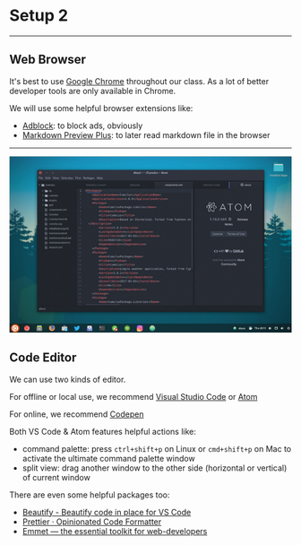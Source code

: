 # Setup 2

---

## Web Browser

It's best to use [Google Chrome](https://google.com/chrome) throughout our class. As a lot of better developer tools are only available in Chrome.

We will use some helpful browser extensions like:

* [Adblock](https://chrome.google.com/webstore/detail/adblock/gighmmpiobklfepjocnamgkkbiglidom): to block ads, obviously
* [Markdown Preview Plus](https://chrome.google.com/webstore/detail/markdown-preview-plus/febilkbfcbhebfnokafefeacimjdckgl): to later read markdown file in the browser

---

![](./assets/atom.jpg)

## Code Editor

We can use two kinds of editor.

For offline or local use, we recommend [Visual Studio Code](https://code.visualstudio.com) or [Atom](https://atom.io)

For online, we recommend [Codepen](https://codepen.io)

Both VS Code & Atom features helpful actions like:

* command palette: press `ctrl+shift+p` on Linux or `cmd+shift+p` on Mac to activate the ultimate command palette window
* split view: drag another window to the other side (horizontal or vertical) of current window

There are even some helpful packages too:

- [Beautify - Beautify code in place for VS Code](https://marketplace.visualstudio.com/items?itemName=HookyQR.beautify)
- [Prettier · Opinionated Code Formatter](https://prettier.io)
- [Emmet — the essential toolkit for web-developers](https://emmet.io)
